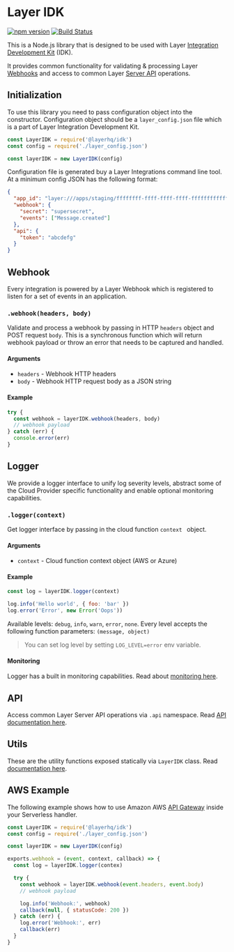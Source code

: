 # Layer IDK
[![npm version](http://img.shields.io/npm/v/@layerhq/idk.svg)](https://npmjs.org/package/@layerhq/idk)
[![Build Status](https://circleci.com/gh/layerhq/idk.png?circle-token=6240fae3391dc4c5e37b06ef8494c9dd47350d07)](https://circleci.com/gh/layerhq/idk)

This is a Node.js library that is designed to be used with Layer [Integration Development Kit](https://preview-docs.layer.com/reference/integrations/framework) (IDK).

It provides common functionality for validating & processing Layer [Webhooks](https://docs.layer.com/reference/webhooks/introduction) and access to common Layer [Server API](https://docs.layer.com/reference/server_api/introduction) operations.

## Initialization

To use this library you need to pass configuration object into the constructor. Configuration object should be a `layer_config.json` file which is a part of Layer Integration Development Kit.

```javascript
const LayerIDK = require('@layerhq/idk')
const config = require('./layer_config.json')

const layerIDK = new LayerIDK(config)
```

Configuration file is generated buy a Layer Integrations command line tool. At a minimum config JSON has the following format:
```json
{
  "app_id": "layer:///apps/staging/ffffffff-ffff-ffff-ffff-ffffffffffff",
  "webhook": {
    "secret": "supersecret",
    "events": ["Message.created"]
  },
  "api": {
    "token": "abcdefg"
  }
}
```

## Webhook

Every integration is powered by a Layer Webhook which is registered to listen for a set of events in an application.

### `.webhook(headers, body)`

Validate and process a webhook by passing in HTTP `headers` object and POST request `body`. This is a synchronous function which will return webhook payload or throw an error that needs to be captured and handled.

#### Arguments

- `headers` - Webhook HTTP headers
- `body` - Webhook HTTP request body as a JSON string


#### Example

```javascript
try {
  const webhook = layerIDK.webhook(headers, body)
  // webhook payload
} catch (err) {
  console.error(err)
}
```

## Logger

We provide a logger interface to unify log severity levels, abstract some of the Cloud Provider specific functionality and enable optional monitoring capabilities.

### `.logger(context)`

Get logger interface by passing in the cloud function `context ` object.

#### Arguments

- `context` - Cloud function context object (AWS or Azure)

#### Example

```javascript
const log = layerIDK.logger(context)

log.info('Hello world', { foo: 'bar' })
log.error('Error', new Error('Oops'))
```

Available levels: `debug`, `info`, `warn`, `error`, `none`. Every level accepts the following function parameters: `(message, object)`

> You can set log level by setting `LOG_LEVEL=error` env variable.

#### Monitoring

Logger has a built in monitoring capabilities. Read about [monitoring here](./MONITORING.md).

## API

Access common Layer Server API operations via `.api` namespace. Read [API documentation here](./API.md).

## Utils

These are the utility functions exposed statically via `LayerIDK` class. Read [documentation here](./UTILS.md).

## AWS Example

The following example shows how to use Amazon AWS [API Gateway](https://serverless.com/framework/docs/providers/aws/events/apigateway/) inside your Serverless handler.

```javascript
const LayerIDK = require('@layerhq/idk')
const config = require('./layer_config.json')

const layerIDK = new LayerIDK(config)

exports.webhook = (event, context, callback) => {
  const log = layerIDK.logger(contex)

  try {
    const webhook = layerIDK.webhook(event.headers, event.body)
    // webhook payload

    log.info('Webhook:', webhook)
    callback(null, { statusCode: 200 })
  } catch (err) {
    log.error('Webhook:', err)
    callback(err)
  }
}
```

